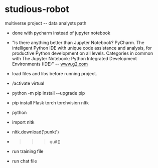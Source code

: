# studious-robot
multiverse project -- data analysts path 
- done with pycharm instead of jupyter notebook
- "Is there anything better than Jupyter Notebook?
PyCharm. The intelligent Python IDE with unique code assistance and analysis, for productive Python development on all levels. Categories in common with The Jupyter Notebook: Python Integrated Development Environments (IDE)" -- www.g2.com

- load files and libs before running project.
- /activate virtual
- python -m pip install --upgrade pip
- pip install Flask torch torchvision nltk
- python
- import nltk
- nltk.download('punkt')
- >>> quit()
- run training file
- run chat file

